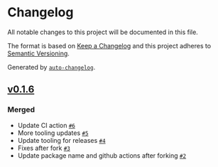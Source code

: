 # Changelog

All notable changes to this project will be documented in this file.

The format is based on [Keep a Changelog](https://keepachangelog.com/en/1.0.0/)
and this project adheres to [Semantic Versioning](https://semver.org/spec/v2.0.0.html).

Generated by [`auto-changelog`](https://github.com/CookPete/auto-changelog).

## [v0.1.6](https://github.com/greenfinity/rescript-docx/compare/v0.1.5...v0.1.6)

### Merged

- Update CI action [`#6`](https://github.com/greenfinity/rescript-docx/pull/6)
- More tooling updates [`#5`](https://github.com/greenfinity/rescript-docx/pull/5)
- Update tooling for releases [`#4`](https://github.com/greenfinity/rescript-docx/pull/4)
- Fixes after fork [`#3`](https://github.com/greenfinity/rescript-docx/pull/3)
- Update package name and github actions after forking [`#2`](https://github.com/greenfinity/rescript-docx/pull/2)
